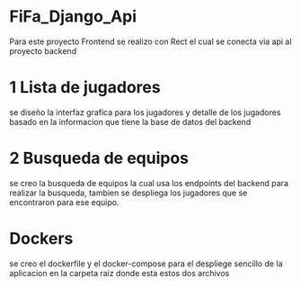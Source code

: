 # FiFa_Django_Api

Para este proyecto Frontend se realizo con Rect el cual se conecta via api al proyecto backend

# 1 Lista de jugadores
se diseño la interfaz grafica para los jugadores y detalle de los jugadores basado en la informacion que tiene la base de datos del backend
 
 # 2 Busqueda de equipos
 se creo la busqueda de equipos la cual usa los endpoints del backend para realizar la busqueda, tambien se despliega los jugadores que se encontraron para ese equipo.

 
# Dockers
se creo el dockerfile y el docker-compose para el despliege sencillo de la aplicacion
 en la carpeta raiz donde esta estos dos archivos 
